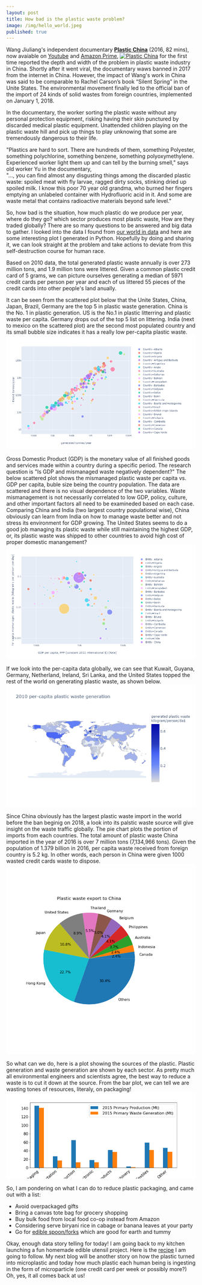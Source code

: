 ```yaml
---
layout: post
title: How bad is the plastic waste problem?
image: /img/hello_world.jpeg
published: true
---
```

Wang Jiuliang's independent documentary [**Plastic China**](https://www.youtube.com/watch?v=OJrVYB15aFA) 
(2016, 82 mins), now avaiable on [Youtube](http://www.youtube.com) and [Amazon Prime](https://www.amazon.com/Prime-Video/), [![Plastic China](https://img.youtube.com/vi/OJrVYB15aFA/0.jpg)](https://www.youtube.com/watch?v=OJrVYB15aFA) for the first time reported the depth and width of the problem in plastic waste industry in China. Shortly after it went viral, the documentary waws banned in 2017 from the internet in China. However, the impact of Wang's work in China was said to be comparable to Rachel Carson’s book “Silent Spring” in the Unite States. The environmental movement finally led to the official ban of the import of 24 kinds of solid wastes from foreign countries, implemented on January 1, 2018.

In the documentary, the worker sorting the plastic waste without any personal protection equipment, risking having their skin punctured by discarded medical plastic equipment. Unattended children playing on the plastic waste hill and pick up things to play unknowing that some are tremendously dangerous to their life.

"Plastics are hard to sort. There are hundreds of them, something Polyester, something polychlorine, something benzene, something polyoxymethylene. Experienced worker light them up and can tell by the burning smell," says old worker Yu in the documentary,   
"..., you can find almost any disgusting things among the discarded plastic waste: spoiled meat with fly larvae, ragged dirty socks, stinking dried up spoiled milk. I know this poor 70 year old grandma, who burned her fingers emptying an unlabeled container with Hydrofluoric acid in it. And some are waste metal that contains radioactive materials beyond safe level." 


So, how bad is the situation, how much plastic do we produce per year, where do they go? which sector produces most plastic waste, How are they traded globally?  There are so many questions to be answered and big data to gather. I looked into the data I found from [our world in data](https://ourworldindata.org/) and here are some interesting plot I generated in Python. Hopefully by doing and sharing it, we can look straight at the problem and take actions to deviate from this self-destruction course for human race.   

Based on 2010 data, the total generated plastic waste annually is over 273 million tons, and 1.9 million tons were littered. Given a common plastic credit card of 5 grams, we can picture ourselves generating a median of 5971 credit cards per person per year and each of us littered 55 pieces of the credit cards into other people's land anually.   

It can be seen from the scattered plot below that the Unite States, China, Japan, Brazil, Germany are the top 5 in plastic waste generation. China is the No. 1 in plastic generation. US is the No.1 in plastic litterring and plastic waste per capita. Germany drops out of the top 5 list on littering. India (next to mexico on the scattered plot) are the second most populated country and its small bubble size indicates it has a really low per-capita plastic waste. 
![bubble1](https://github.com/qianjing2020/qianjing2020.github.io/raw/master/plots/plastic_waste/plot_bubble_generation_litter_popu.png)

Gross Domestic Product (GDP) is the monetary value of all finished goods and services made within a country during a specific period. The research question is "Is GDP and mismanaged waste negatively dependent?" The below scattered plot shows the mismanaged plastic waste per capita vs. GDP per capita, buble size being the country population. The data are scattered and there is no visual dependence of the two variables. Waste mismanagement is not necessarily correlated to low GDP, policy, culture, and other important factors all need to be examineded based on each case. Comparing China and India (two largest country populational wise), China obviously can learn from India on how to manage waste better and not stress its environment for GDP growing. The United States seems to do a good job managing its plastic waste while still maintaining the highest GDP, or, its plastic waste was shipped to other countries to avoid high cost of proper domestic manangement?
![bubble2](https://github.com/qianjing2020/qianjing2020.github.io/raw/master/plots/plastic_waste/plot_bubble_waste_GDP.png)

If we look into the per-capita data globally, we can see that Kuwait, Guyana, Germany, Netherland, Ireland, Sri Lanka, and the United States topped the rest of the world on generating plastic waste, as shown below. 
![waste_gen_per_capita](https://github.com/qianjing2020/qianjing2020.github.io/raw/master/plots/plastic_waste/plot_choropleth_waste_generation_per_capita.png)

Since China obviously has the largest plastic waste import in the world before the ban beginig on 2018, a look into its palstic waste source will give insight on the waste traffic globally. The pie chart plots the portion of imports from each countries. The total amount of plastic waste China imported in the year of 2016 is over 7 million tons (7,134,966 tons). Given the population of 1.379 billion in 2016, per capita waste received from foreign country is 5.2 kg. In other words, each person in China were given 1000 wasted credit cards waste to dispose. 
![export_china](https://github.com/qianjing2020/qianjing2020.github.io/raw/master/plots/plastic_waste/plot_pie_export_China.png)

So what can we do, here is a plot showing the sources of the plastic. Plastic generation and waste generation are shown by each sector. As pretty much all environmental engineers and scientists agree, the best way to reduce a waste is to cut it down at the source. From the bar plot, we can tell we are wasting tones of resources, literaly, on packaging! 
![waste source](https://github.com/qianjing2020/qianjing2020.github.io/raw/master/plots/plastic_waste/plot_bar_production_generation.png)

So, I am pondering on what I can do to reduce plastic packaging, and came out with a list:

- Avoid overpackaged gifts
- Bring a canvas tote bag for grocery shopping
- Buy bulk food from local food co-op instead from Amazon
- Considering serve biryani rice in cabage or banana leaves at your party
- Go for [edible spoon/forks](https://www.youtube.com/watch?v=r4Cc5zmy0eY) which are good for earth and tummy 

Okay, enough data story telling for today! I am going back to my kitchen launching a fun homemade edible utensil project. Here is the [recipe](https://www.youtube.com/watch?v=-fr-cBA5P1I) I am going to follow. My next blog will be another story on how the plastic turned into microplastic and today how much plastic each human being is ingesting in the form of microparticle (one credit card per week or possibly more?) Oh, yes, it all comes back at us!  

